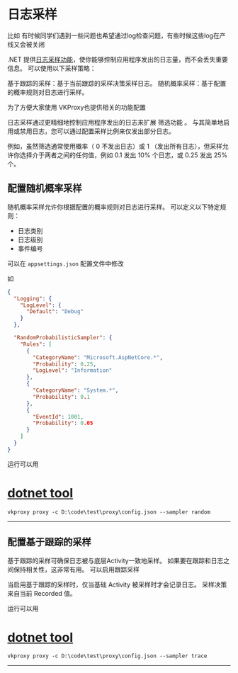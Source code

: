 # 日志采样

比如 有时候同学们遇到一些问题也希望通过log检查问题，有些时候这些log在产线又会被关闭

.NET 提供[日志采样功能](https://learn.microsoft.com/zh-cn/dotnet/core/extensions/log-sampling?tabs=dotnet-cli)，使你能够控制应用程序发出的日志量，而不会丢失重要信息。 可以使用以下采样策略：

基于跟踪的采样：基于当前跟踪的采样决策采样日志。
随机概率采样：基于配置的概率规则对日志进行采样。

为了方便大家使用 VKProxy也提供相关的功能配置

日志采样通过更精细地控制应用程序发出的日志来扩展 筛选功能 。 与其简单地启用或禁用日志，您可以通过配置采样比例来仅发出部分日志。

例如，虽然筛选通常使用概率（ 0 不发出日志）或 1 （发出所有日志），但采样允许你选择介于两者之间的任何值，例如 0.1 发出 10% 个日志，或 0.25 发出 25% 个。

## 配置随机概率采样

随机概率采样允许你根据配置的概率规则对日志进行采样。 可以定义以下特定规则：

- 日志类别
- 日志级别
- 事件编号

可以在 `appsettings.json` 配置文件中修改

如

``` json
{
  "Logging": {
    "LogLevel": {
      "Default": "Debug"
    }
  },

  "RandomProbabilisticSampler": {
    "Rules": [
      {
        "CategoryName": "Microsoft.AspNetCore.*",
        "Probability": 0.25,
        "LogLevel": "Information"
      },
      {
        "CategoryName": "System.*",
        "Probability": 0.1
      },
      {
        "EventId": 1001,
        "Probability": 0.05
      }
    ]
  }
}
```

运行可以用

# [dotnet tool](#tab/tool)

``` shell
vkproxy proxy -c D:\code\test\proxy\config.json --sampler random
```

---

## 配置基于跟踪的采样

基于跟踪的采样可确保日志被与底层Activity一致地采样。 如果要在跟踪和日志之间保持相关性，这非常有用。 可以启用跟踪采样

当启用基于跟踪的采样时，仅当基础 Activity 被采样时才会记录日志。 采样决策来自当前 Recorded 值。

运行可以用

# [dotnet tool](#tab/tool)

``` shell
vkproxy proxy -c D:\code\test\proxy\config.json --sampler trace
```

---

